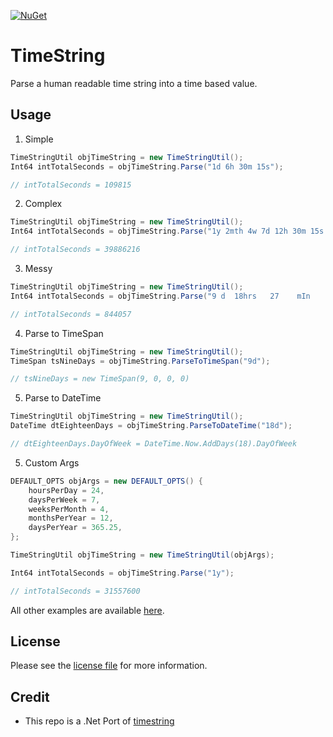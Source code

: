 [![NuGet](https://img.shields.io/nuget/dt/TimeString.svg)](https://www.nuget.org/packages/TimeString/)

# TimeString

Parse a human readable time string into a time based value.

## Usage

1. Simple
```csharp
TimeStringUtil objTimeString = new TimeStringUtil();
Int64 intTotalSeconds = objTimeString.Parse("1d 6h 30m 15s");

// intTotalSeconds = 109815
```

2. Complex
```csharp
TimeStringUtil objTimeString = new TimeStringUtil();
Int64 intTotalSeconds = objTimeString.Parse("1y 2mth 4w 7d 12h 30m 15s 1000ms");

// intTotalSeconds = 39886216
```

3. Messy
```csharp
TimeStringUtil objTimeString = new TimeStringUtil();
Int64 intTotalSeconds = objTimeString.Parse("9 d  18hrs   27    mIn     3      6seC       1000        milli         ");

// intTotalSeconds = 844057
```

4. Parse to TimeSpan
```csharp
TimeStringUtil objTimeString = new TimeStringUtil();
TimeSpan tsNineDays = objTimeString.ParseToTimeSpan("9d");

// tsNineDays = new TimeSpan(9, 0, 0, 0)
```

5. Parse to DateTime
```csharp
TimeStringUtil objTimeString = new TimeStringUtil();
DateTime dtEighteenDays = objTimeString.ParseToDateTime("18d");

// dtEighteenDays.DayOfWeek = DateTime.Now.AddDays(18).DayOfWeek
```

5. Custom Args
```csharp
DEFAULT_OPTS objArgs = new DEFAULT_OPTS() {
	hoursPerDay = 24,
	daysPerWeek = 7,
	weeksPerMonth = 4,
	monthsPerYear = 12,
	daysPerYear = 365.25,
};

TimeStringUtil objTimeString = new TimeStringUtil(objArgs);

Int64 intTotalSeconds = objTimeString.Parse("1y");

// intTotalSeconds = 31557600
```

All other examples are available [here](https://github.com/jadiagaurang/TimeString/blob/main/TimeString.Tests/utTimeStringUtil.cs).

## License

Please see the [license file](https://github.com/jadiagaurang/TimeString/blob/main/LICENSE) for more information.

## Credit

* This repo is a .Net Port of [timestring](https://github.com/mike182uk/timestring)